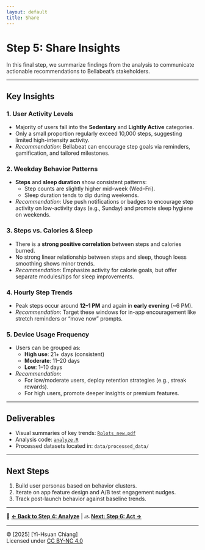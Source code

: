 ```yaml
---
layout: default
title: Share
---
```


# Step 5: Share Insights

In this final step, we summarize findings from the analysis to communicate actionable recommendations to Bellabeat’s stakeholders.

---

## Key Insights

### 1. User Activity Levels
- Majority of users fall into the **Sedentary** and **Lightly Active** categories.
- Only a small proportion regularly exceed 10,000 steps, suggesting limited high-intensity activity.
- *Recommendation*: Bellabeat can encourage step goals via reminders, gamification, and tailored milestones.

### 2. Weekday Behavior Patterns
- **Steps** and **sleep duration** show consistent patterns:
  - Step counts are slightly higher mid-week (Wed–Fri).
  - Sleep duration tends to dip during weekends.
- *Recommendation*: Use push notifications or badges to encourage step activity on low-activity days (e.g., Sunday) and promote sleep hygiene on weekends.

### 3. Steps vs. Calories & Sleep
- There is a **strong positive correlation** between steps and calories burned.
- No strong linear relationship between steps and sleep, though loess smoothing shows minor trends.
- *Recommendation*: Emphasize activity for calorie goals, but offer separate modules/tips for sleep improvements.

### 4. Hourly Step Trends
- Peak steps occur around **12–1 PM** and again in **early evening** (~6 PM).
- *Recommendation*: Target these windows for in-app encouragement like stretch reminders or “move now” prompts.

### 5. Device Usage Frequency
- Users can be grouped as:
  - **High use**: 21+ days (consistent)
  - **Moderate**: 11–20 days
  - **Low**: 1–10 days
- *Recommendation*: 
  - For low/moderate users, deploy retention strategies (e.g., streak rewards).
  - For high users, promote deeper insights or premium features.

---

## Deliverables

- Visual summaries of key trends: [`Rplots_new.pdf`](Rplots_new.pdf)
- Analysis code: [`analyze.R`](analyze.R)
- Processed datasets located in: `data/processed_data/`

---

## Next Steps

<!-- 1. Present these insights to marketing and product teams. -->
1. Build user personas based on behavior clusters.
2. Iterate on app feature design and A/B test engagement nudges.
3. Track post-launch behavior against baseline trends.

---

🔗 **[ ← Back to Step 4: Analyze](step4_analyze.md)** | 🔜 **[Next: Step 6: Act →](step6_act.md)**

---

© [2025] [Yi-Hsuan Chiang]  
Licensed under [CC BY-NC 4.0](https://creativecommons.org/licenses/by-nc/4.0/)